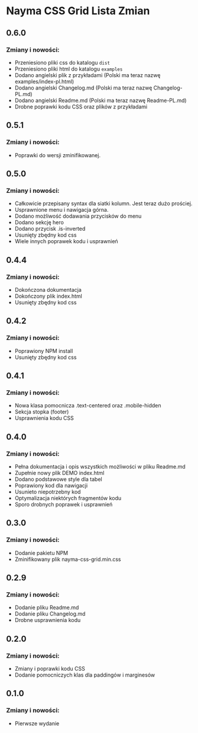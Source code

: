 # Nayma CSS Grid Lista Zmian

## 0.6.0

### Zmiany i nowości:

* Przeniesiono pliki css do katalogu `dist`
* Przeniesiono pliki html do katalogu `examples`
* Dodano angielski plik z przykładami (Polski ma teraz nazwę examples/index-pl.html)
* Dodano angielski Changelog.md (Polski ma teraz nazwę Changelog-PL.md)
* Dodano angielski Readme.md (Polski ma teraz nazwę Readme-PL.md)
* Drobne poprawki kodu CSS oraz plików z przykładami

## 0.5.1

### Zmiany i nowości:

* Poprawki do wersji zminifikowanej.

## 0.5.0

### Zmiany i nowości:

* Całkowicie przepisany syntax dla siatki kolumn. Jest teraz dużo prościej.
* Usprawnione menu i nawigacja górna.
* Dodano możliwość dodawania przycisków do menu
* Dodano sekcję hero
* Dodano przycisk .is-inverted
* Usunięty zbędny kod css
* Wiele innych poprawek kodu i usprawnień

## 0.4.4

### Zmiany i nowości:

* Dokończona dokumentacja
* Dokończony plik index.html
* Usunięty zbędny kod css

## 0.4.2

### Zmiany i nowości:

* Poprawiony NPM install
* Usunięty zbędny kod css

## 0.4.1

### Zmiany i nowości:

* Nowa klasa pomocnicza .text-centered oraz .mobile-hidden
* Sekcja stopka (footer)
* Usprawnienia kodu CSS

## 0.4.0

### Zmiany i nowości:

* Pełna dokumentacja i opis wszystkich możliwości w pliku Readme.md
* Zupełnie nowy plik DEMO index.html
* Dodano podstawowe style dla tabel
* Poprawiony kod dla nawigacji
* Usunieto niepotrzebny kod
* Optymalizacja niektórych fragmentów kodu
* Sporo drobnych poprawek i usprawnień

## 0.3.0

### Zmiany i nowości:

* Dodanie pakietu NPM
* Zminifikowany plik nayma-css-grid.min.css

## 0.2.9

### Zmiany i nowości:

* Dodanie pliku Readme.md
* Dodanie pliku Changelog.md
* Drobne usprawnienia kodu

## 0.2.0

### Zmiany i nowości:

* Zmiany i poprawki kodu CSS
* Dodanie pomocniczych klas dla paddingów i marginesów

## 0.1.0

### Zmiany i nowości:

* Pierwsze wydanie
